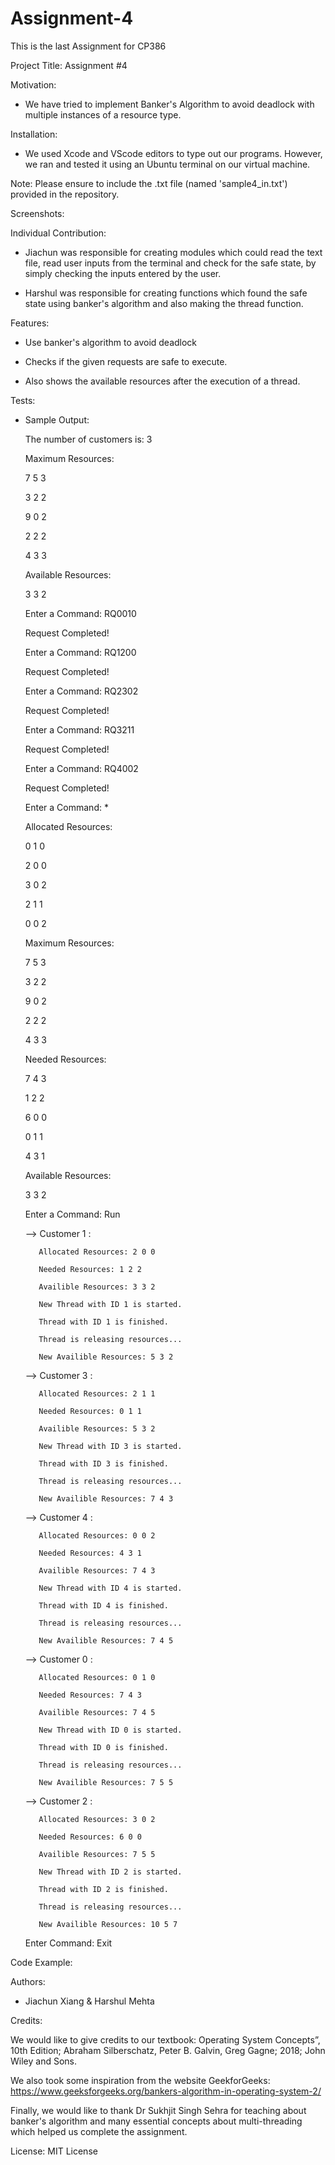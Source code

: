 # Assignment-4
This is the last Assignment for CP386

Project Title: Assignment #4

Motivation:
- We have tried to implement Banker's Algorithm to avoid deadlock with multiple instances of a resource type. 

Installation:
- We used Xcode and VScode editors to type out our programs. However, we ran and tested it using an Ubuntu terminal on our virtual machine. 

Note: Please ensure to include the .txt file (named 'sample4_in.txt') provided in the repository. 

Screenshots:

Individual Contribution:
- Jiachun was responsible for creating modules which could read the text file, read user inputs from the terminal and check for the safe state, by simply checking the inputs entered by the user. 

- Harshul was responsible for creating functions which found the safe state using banker's algorithm and also making the thread function. 

Features:

- Use banker's algorithm to avoid deadlock

- Checks if the given requests are safe to execute.

- Also shows the available resources after the execution of a thread. 

Tests:

- Sample Output:

	The number of customers is: 3

	Maximum Resources:

	7 5 3 

	3 2 2 

	9 0 2 

	2 2 2 

	4 3 3 

	Available Resources:

	3 3 2 

	Enter a Command: RQ0010

	Request Completed!

	Enter a Command: RQ1200

	Request Completed!

	Enter a Command: RQ2302

	Request Completed!

	Enter a Command: RQ3211

	Request Completed!

	Enter a Command: RQ4002

	Request Completed!

	Enter a Command: *

	Allocated Resources:

	0 1 0 

	2 0 0 

	3 0 2 

	2 1 1 

	0 0 2 

	Maximum Resources:

	7 5 3 

	3 2 2 

	9 0 2 

	2 2 2 

	4 3 3 

	Needed Resources:

	7 4 3 

	1 2 2 

	6 0 0 

	0 1 1 

	4 3 1 

	Available Resources:

	3 3 2 

	Enter a Command: Run

	--> Customer 1 :

		 Allocated Resources: 2 0 0 

		 Needed Resources: 1 2 2 

		 Availible Resources: 3 3 2 

		 New Thread with ID 1 is started.

		 Thread with ID 1 is finished.

		 Thread is releasing resources...

		 New Availible Resources: 5 3 2 

	--> Customer 3 :

		 Allocated Resources: 2 1 1 

		 Needed Resources: 0 1 1 

		 Availible Resources: 5 3 2 

		 New Thread with ID 3 is started.

		 Thread with ID 3 is finished.

		 Thread is releasing resources...

		 New Availible Resources: 7 4 3 

	--> Customer 4 :

		 Allocated Resources: 0 0 2 

		 Needed Resources: 4 3 1 

		 Availible Resources: 7 4 3 

		 New Thread with ID 4 is started.

		 Thread with ID 4 is finished.

		 Thread is releasing resources...

		 New Availible Resources: 7 4 5 

	--> Customer 0 :

		 Allocated Resources: 0 1 0 

		 Needed Resources: 7 4 3 

		 Availible Resources: 7 4 5 

		 New Thread with ID 0 is started.

		 Thread with ID 0 is finished.

		 Thread is releasing resources...

		 New Availible Resources: 7 5 5 

	--> Customer 2 :

		 Allocated Resources: 3 0 2 

		 Needed Resources: 6 0 0 

		 Availible Resources: 7 5 5 

		 New Thread with ID 2 is started.

		 Thread with ID 2 is finished.

		 Thread is releasing resources...

		 New Availible Resources: 10 5 7 

	Enter Command: Exit


Code Example:

Authors: 
- Jiachun Xiang & Harshul Mehta 

Credits:

We would like to give credits to our textbook:
Operating System Concepts”, 10th Edition; Abraham Silberschatz, Peter B.  Galvin, Greg Gagne; 2018; John Wiley and Sons.

We also took some inspiration from the website GeekforGeeks:
https://www.geeksforgeeks.org/bankers-algorithm-in-operating-system-2/

Finally, we would like to thank Dr Sukhjit Singh Sehra for teaching about banker's algorithm and many essential concepts about multi-threading which helped us complete the assignment. 

License: MIT License

